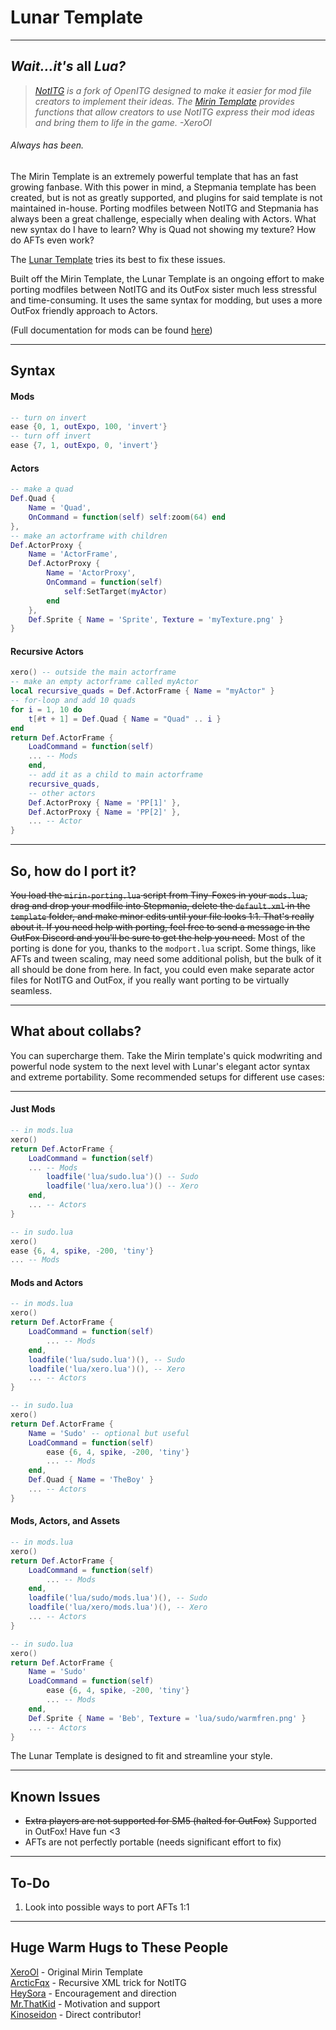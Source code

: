 #
# Lunar Template

---

## *Wait...it's* all *Lua?*
> *[NotITG](https://notitg.heysora.net) is a fork of OpenITG designed to make it easier for mod file creators to implement their ideas. The [Mirin Template](https://www.github.com/XeroOl/notitg-mirin) provides functions that allow creators to use NotITG express their mod ideas and bring them to life in the game. -XeroOl*
###### Always has been.

The Mirin Template is an extremely powerful template that has an fast growing fanbase. With this power in mind, a Stepmania template has been created, but is not as greatly supported, and plugins for said template is not maintained in-house. Porting modfiles between NotITG and Stepmania has always been a great challenge, especially when dealing with Actors. What new syntax do I have to learn? Why is Quad not showing my texture? How do AFTs even work?

The [Lunar Template](https://github.com/sudospective/lunar-template) tries its best to fix these issues.

Built off the Mirin Template, the Lunar Template is an ongoing effort to make porting modfiles between NotITG and its OutFox sister much less stressful and time-consuming. It uses the same syntax for modding, but uses a more OutFox friendly approach to Actors.

(Full documentation for mods can be found [here](https://xerool.github.io/notitg-mirin))

---

## Syntax
#### Mods
```lua
-- turn on invert
ease {0, 1, outExpo, 100, 'invert'}
-- turn off invert
ease {7, 1, outExpo, 0, 'invert'}
```

#### Actors
```lua
-- make a quad
Def.Quad {
    Name = 'Quad',
    OnCommand = function(self) self:zoom(64) end
},
-- make an actorframe with children
Def.ActorProxy {
    Name = 'ActorFrame',
    Def.ActorProxy {
        Name = 'ActorProxy',
        OnCommand = function(self)
            self:SetTarget(myActor)
        end
    },
    Def.Sprite { Name = 'Sprite', Texture = 'myTexture.png' }
}
```

#### Recursive Actors
```lua
xero() -- outside the main actorframe
-- make an empty actorframe called myActor
local recursive_quads = Def.ActorFrame { Name = "myActor" }
-- for-loop and add 10 quads
for i = 1, 10 do
    t[#t + 1] = Def.Quad { Name = "Quad" .. i }
end
return Def.ActorFrame {
    LoadCommand = function(self)
    ... -- Mods
    end,
    -- add it as a child to main actorframe
    recursive_quads,
    -- other actors
    Def.ActorProxy { Name = 'PP[1]' },
    Def.ActorProxy { Name = 'PP[2]' },
    ... -- Actor
}
```

---

## So, how do I port it?
~~You load the `mirin-porting.lua` script from Tiny-Foxes in your `mods.lua`, drag and drop your modfile into Stepmania, delete the `default.xml` in the `template` folder, and make minor edits until your file looks 1:1. That's really about it. If you need help with porting, feel free to send a message in the OutFox Discord and you'll be sure to get the help you need.~~ Most of the porting is done for you, thanks to the `modport.lua` script. Some things, like AFTs and tween scaling, may need some additional polish, but the bulk of it all should be done from here. In fact, you could even make separate actor files for NotITG and OutFox, if you really want porting to be virtually seamless.

---

## What about collabs?
You can supercharge them. Take the Mirin template's quick modwriting and powerful node system to the next level with Lunar's elegant actor syntax and extreme portability.
Some recommended setups for different use cases:

---
#### Just Mods
```lua
-- in mods.lua
xero()
return Def.ActorFrame {
    LoadCommand = function(self)
    ... -- Mods
        loadfile('lua/sudo.lua')() -- Sudo
        loadfile('lua/xero.lua')() -- Xero
    end,
    ... -- Actors
}

-- in sudo.lua
xero()
ease {6, 4, spike, -200, 'tiny'}
... -- Mods
```
#### Mods and Actors
```lua
-- in mods.lua
xero()
return Def.ActorFrame {
    LoadCommand = function(self)
        ... -- Mods
    end,
    loadfile('lua/sudo.lua')(), -- Sudo
    loadfile('lua/xero.lua')(), -- Xero
    ... -- Actors
}

-- in sudo.lua
xero()
return Def.ActorFrame {
    Name = 'Sudo' -- optional but useful
    LoadCommand = function(self)
        ease {6, 4, spike, -200, 'tiny'}
        ... -- Mods
    end,
    Def.Quad { Name = 'TheBoy' }
    ... -- Actors
}
```
#### Mods, Actors, and Assets
```lua
-- in mods.lua
xero()
return Def.ActorFrame {
    LoadCommand = function(self)
        ... -- Mods
    end,
    loadfile('lua/sudo/mods.lua')(), -- Sudo
    loadfile('lua/xero/mods.lua')(), -- Xero
    ... -- Actors
}

-- in sudo.lua
xero()
return Def.ActorFrame {
    Name = 'Sudo'
    LoadCommand = function(self)
        ease {6, 4, spike, -200, 'tiny'}
        ... -- Mods
    end,
    Def.Sprite { Name = 'Beb', Texture = 'lua/sudo/warmfren.png' }
    ... -- Actors
}
```
The Lunar Template is designed to fit and streamline your style.

---

## Known Issues
- ~~Extra players are not supported for SM5 (halted for OutFox)~~ Supported in OutFox! Have fun <3
- AFTs are not perfectly portable (needs significant effort to fix)

---

## To-Do
1. Look into possible ways to port AFTs 1:1

---
## Huge Warm Hugs to These People
[XeroOl](https://github.com/xerool) - Original Mirin Template  
[ArcticFqx](https://github.com/arcticfqx) - Recursive XML trick for NotITG  
[HeySora](https://github.com/heysora) - Encouragement and direction  
[Mr.ThatKid](https://github.com/mrthatkid) - Motivation and support  
[Kinoseidon](https://github.com/kinoseidon) - Direct contributor!  
